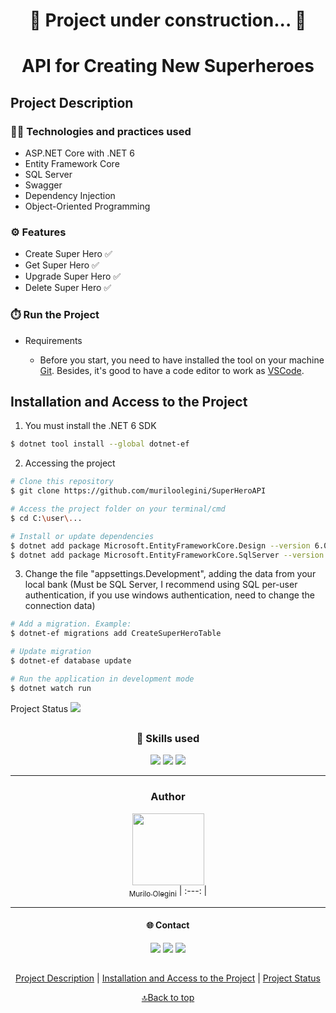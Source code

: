 <h1 align="center"> 🚧 Project under construction... 🚧 </h1>


<h1 align="center"> API for Creating New Superheroes </h1>


## Project Description
<h3> 🧑‍💻 Technologies and practices used </h3>

- ASP.NET Core with .NET 6
- Entity Framework Core
- SQL Server
- Swagger
- Dependency Injection
- Object-Oriented Programming

<h3> ⚙️ Features </h3>

- Create Super Hero ✅
- Get Super Hero ✅
- Upgrade Super Hero ✅
- Delete Super Hero ✅

<h3> ⏱️ Run the Project </h3>

- Requirements

	- Before you start, you need to have installed the tool on your machine [Git](https://git-scm.com/).
Besides, it's good to have a code editor to work as [VSCode](https://code.visualstudio.com).


## Installation and Access to the Project

1. You must install the .NET 6 SDK

``` bash 
$ dotnet tool install --global dotnet-ef
```

2. Accessing the project

``` bash
# Clone this repository
$ git clone https://github.com/muriloolegini/SuperHeroAPI

# Access the project folder on your terminal/cmd
$ cd C:\user\...

# Install or update dependencies
$ dotnet add package Microsoft.EntityFrameworkCore.Design --version 6.0.10
$ dotnet add package Microsoft.EntityFrameworkCore.SqlServer --version 6.0.10
```

3. Change the file "appsettings.Development", adding the data from your local bank (Must be SQL Server, I recommend using SQL per-user authentication, if you use windows authentication, need to change the connection data)

``` bash
# Add a migration. Example:
$ dotnet-ef migrations add CreateSuperHeroTable

# Update migration
$ dotnet-ef database update

# Run the application in development mode
$ dotnet watch run
```

Project Status
<img src="http://img.shields.io/static/v1?label=STATUS&message=IN%20DEVELOPMENT&color=yellow&style=for-the-badge">

##

<div align="center">
  <h3 align="center"> 🚀 Skills used </h3>
  <img src="https://img.shields.io/badge/.NET-5C2D91?style=for-the-badge&logo=.net&logoColor=white">
  <img src="https://img.shields.io/badge/C%23-239120?style=for-the-badge&logo=c-sharp&logoColor=white">
  <img src="https://img.shields.io/badge/Microsoft_SQL_Server-CC2927?style=for-the-badge&logo=microsoft-sql-server&logoColor=white">
</div>

---

<h3 align="center"> Author </h3>

<div align="center">

  <a href="https://www.linkedin.com/in/murilo-olegini-pcd/" target="_blank"><img src="https://dsm01pap009files.storage.live.com/y4m5U4n_AI0H3GBCLTsh_E6Rt6-nmjYrNi_3uz8CXBSRSg0zwjbJMFJ3GnBnF0E8g0J0S-4nigRR0IDqiVXU1_L1ot3K1ODlXCjXQdUeAUZP5r3Oyhxn_rVNGuYcAr4ocNrAYYMnephq4oX3sQdaEEA6HEJIgbnYFQK_RH94t4nlKB0b9-P2HqDi467GKx6Yk3Mmw_EwnUyjWcPIrE23QgQpSu3gVtw6nssb_HW1HzCh0M?encodeFailures=1&width=500&height=500" width=115><br><sub>Murilo Olegini</sub></a>
| :---: |

</div>

---

<div align="center">
<h4 align="center"> 🌐 Contact </h4>
  <a href="https://www.linkedin.com/in/murilo-olegini-pcd/" target="_blank"><img src="https://img.shields.io/badge/-LinkedIn-%230077B5?style=for-the-badge&logo=linkedin&logoColor=white" target="_blank"></a> 
  <a href="https://www.instagram.com/muriloolegini/" target="_blank"><img src="https://img.shields.io/badge/-Instagram-%23E4405F?style=for-the-badge&logo=instagram&logoColor=white" target="_blank"></a>
  <a href="https://t.me/MuriloOlegini"><img src="https://img.shields.io/badge/Telegram-2CA5E0?style=for-the-badge&logo=telegram&logoColor=white" target="_blank"></a> 
</div>

##

<div align="center">
  
  [Project Description](#Project-Description) | [Installation and Access to the Project](#Installation-and-Access-to-the-Project) | [Project Status](#Project-Status)

</div>

<div align="center">
  
  [🔝Back to top](https://github.com/muriloolegini/SuperHeroAPI)
  
</div>